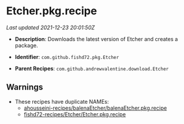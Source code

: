 # Etcher.pkg.recipe

_Last updated 2021-12-23 20:01:50Z_

- **Description**: Downloads the latest version of Etcher and creates a package.

- **Identifier**: `com.github.fishd72.pkg.Etcher`

- **Parent Recipes**: `com.github.andrewvalentine.download.Etcher`


## Warnings

- These recipes have duplicate NAMEs:
    - [ahousseini-recipes/balenaEtcher/balenaEtcher.pkg.recipe](/autopkg-dupe-tracker/ahousseini-recipes/balenaEtcher/balenaEtcher.pkg.recipe)
    - [fishd72-recipes/Etcher/Etcher.pkg.recipe](/autopkg-dupe-tracker/fishd72-recipes/Etcher/Etcher.pkg.recipe)